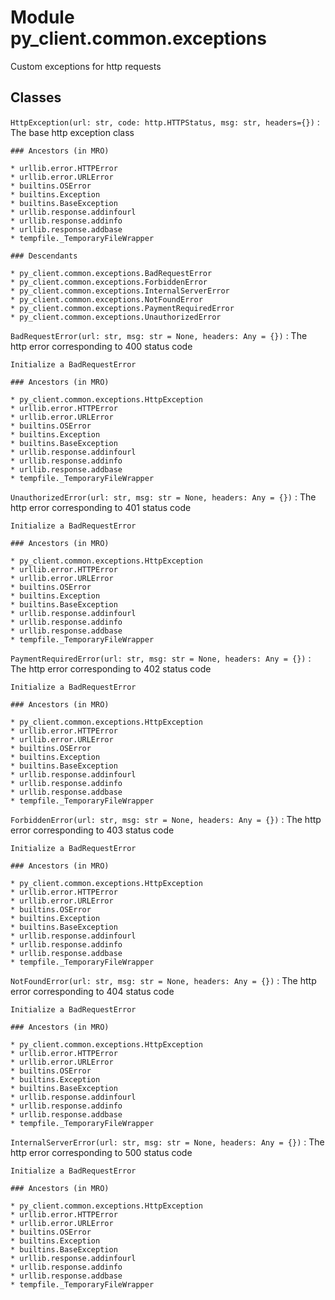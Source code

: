 Module py_client.common.exceptions
==================================
Custom exceptions for http requests

Classes
-------

`HttpException(url: str, code: http.HTTPStatus, msg: str, headers={})`
:   The base http exception class

    ### Ancestors (in MRO)

    * urllib.error.HTTPError
    * urllib.error.URLError
    * builtins.OSError
    * builtins.Exception
    * builtins.BaseException
    * urllib.response.addinfourl
    * urllib.response.addinfo
    * urllib.response.addbase
    * tempfile._TemporaryFileWrapper

    ### Descendants

    * py_client.common.exceptions.BadRequestError
    * py_client.common.exceptions.ForbiddenError
    * py_client.common.exceptions.InternalServerError
    * py_client.common.exceptions.NotFoundError
    * py_client.common.exceptions.PaymentRequiredError
    * py_client.common.exceptions.UnauthorizedError

`BadRequestError(url: str, msg: str = None, headers: Any = {})`
:   The http error corresponding to 400 status code
    
    Initialize a BadRequestError

    ### Ancestors (in MRO)

    * py_client.common.exceptions.HttpException
    * urllib.error.HTTPError
    * urllib.error.URLError
    * builtins.OSError
    * builtins.Exception
    * builtins.BaseException
    * urllib.response.addinfourl
    * urllib.response.addinfo
    * urllib.response.addbase
    * tempfile._TemporaryFileWrapper

`UnauthorizedError(url: str, msg: str = None, headers: Any = {})`
:   The http error corresponding to 401 status code
    
    Initialize a BadRequestError

    ### Ancestors (in MRO)

    * py_client.common.exceptions.HttpException
    * urllib.error.HTTPError
    * urllib.error.URLError
    * builtins.OSError
    * builtins.Exception
    * builtins.BaseException
    * urllib.response.addinfourl
    * urllib.response.addinfo
    * urllib.response.addbase
    * tempfile._TemporaryFileWrapper

`PaymentRequiredError(url: str, msg: str = None, headers: Any = {})`
:   The http error corresponding to 402 status code
    
    Initialize a BadRequestError

    ### Ancestors (in MRO)

    * py_client.common.exceptions.HttpException
    * urllib.error.HTTPError
    * urllib.error.URLError
    * builtins.OSError
    * builtins.Exception
    * builtins.BaseException
    * urllib.response.addinfourl
    * urllib.response.addinfo
    * urllib.response.addbase
    * tempfile._TemporaryFileWrapper

`ForbiddenError(url: str, msg: str = None, headers: Any = {})`
:   The http error corresponding to 403 status code
    
    Initialize a BadRequestError

    ### Ancestors (in MRO)

    * py_client.common.exceptions.HttpException
    * urllib.error.HTTPError
    * urllib.error.URLError
    * builtins.OSError
    * builtins.Exception
    * builtins.BaseException
    * urllib.response.addinfourl
    * urllib.response.addinfo
    * urllib.response.addbase
    * tempfile._TemporaryFileWrapper

`NotFoundError(url: str, msg: str = None, headers: Any = {})`
:   The http error corresponding to 404 status code
    
    Initialize a BadRequestError

    ### Ancestors (in MRO)

    * py_client.common.exceptions.HttpException
    * urllib.error.HTTPError
    * urllib.error.URLError
    * builtins.OSError
    * builtins.Exception
    * builtins.BaseException
    * urllib.response.addinfourl
    * urllib.response.addinfo
    * urllib.response.addbase
    * tempfile._TemporaryFileWrapper

`InternalServerError(url: str, msg: str = None, headers: Any = {})`
:   The http error corresponding to 500 status code
    
    Initialize a BadRequestError

    ### Ancestors (in MRO)

    * py_client.common.exceptions.HttpException
    * urllib.error.HTTPError
    * urllib.error.URLError
    * builtins.OSError
    * builtins.Exception
    * builtins.BaseException
    * urllib.response.addinfourl
    * urllib.response.addinfo
    * urllib.response.addbase
    * tempfile._TemporaryFileWrapper